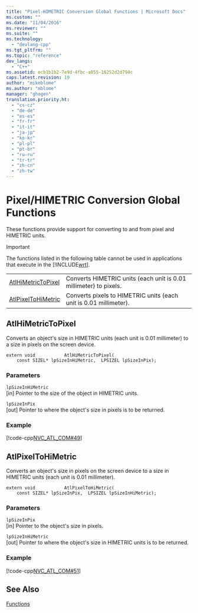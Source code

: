 ```yaml
---
title: "Pixel-HIMETRIC Conversion Global Functions | Microsoft Docs"
ms.custom: ""
ms.date: "11/04/2016"
ms.reviewer: ""
ms.suite: ""
ms.technology: 
  - "devlang-cpp"
ms.tgt_pltfrm: ""
ms.topic: "reference"
dev_langs: 
  - "C++"
ms.assetid: ecb1b1b2-7e9d-4fbc-a855-16252d2d794c
caps.latest.revision: 19
author: "mikeblome"
ms.author: "mblome"
manager: "ghogen"
translation.priority.ht: 
  - "cs-cz"
  - "de-de"
  - "es-es"
  - "fr-fr"
  - "it-it"
  - "ja-jp"
  - "ko-kr"
  - "pl-pl"
  - "pt-br"
  - "ru-ru"
  - "tr-tr"
  - "zh-cn"
  - "zh-tw"
---
```

# Pixel/HIMETRIC Conversion Global Functions
These functions provide support for converting to and from pixel and HIMETRIC units.  
  
> [!IMPORTANT]
>  The functions listed in the following table cannot be used in applications that execute in the [!INCLUDE[wrt](../../atl/reference/includes/wrt_md.md)].  
  
|||  
|-|-|  
|[AtlHiMetricToPixel](#atlhimetrictopixel)|Converts HIMETRIC units (each unit is 0.01 millimeter) to pixels.|  
|[AtlPixelToHiMetric](#atlpixeltohimetric)|Converts pixels to HIMETRIC units (each unit is 0.01 millimeter).|  
  
##  <a name="atlhimetrictopixel"></a>  AtlHiMetricToPixel  
 Converts an object's size in HIMETRIC units (each unit is 0.01 millimeter) to a size in pixels on the screen device.  
  
 
```
extern void           AtlHiMetricToPixel(
    const SIZEL* lpSizeInHiMetric,  LPSIZEL lpSizeInPix);
```  
  
### Parameters  
 `lpSizeInHiMetric`  
 [in] Pointer to the size of the object in HIMETRIC units.  
  
 `lpSizeInPix`  
 [out] Pointer to where the object's size in pixels is to be returned.  
  
### Example  
 [!code-cpp[NVC_ATL_COM#49](../../atl/codesnippet/cpp/pixel-himetric-conversion-global-functions_1.cpp)]  
  
##  <a name="atlpixeltohimetric"></a>  AtlPixelToHiMetric  
 Converts an object's size in pixels on the screen device to a size in HIMETRIC units (each unit is 0.01 millimeter).  
  
```
extern void           AtlPixelToHiMetric(
    const SIZEL* lpSizeInPix,  LPSIZEL lpSizeInHiMetric);
```  
  
### Parameters  
 `lpSizeInPix`  
 [in] Pointer to the object's size in pixels.  
  
 `lpSizeInHiMetric`  
 [out] Pointer to where the object's size in HIMETRIC units is to be returned.  
  
### Example  
 [!code-cpp[NVC_ATL_COM#51](../../atl/codesnippet/cpp/pixel-himetric-conversion-global-functions_2.cpp)]  
  
## See Also  
 [Functions](../../atl/reference/atl-functions.md)
